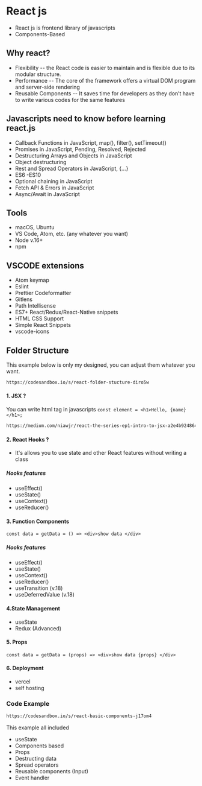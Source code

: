 # React js

- React js is frontend library of javascripts
- Components-Based

## Why react?

- Flexibility
  -- the React code is easier to maintain and is flexible due to its modular structure.
- Performance
  -- The core of the framework offers a virtual DOM program and server-side rendering
- Reusable Components
  -- It saves time for developers as they don’t have to write various codes for the same features

## Javascripts need to know before learning react.js

- Callback Functions in JavaScript, map(), filter(), setTimeout()
- Promises in JavaScript, Pending, Resolved, Rejected
- Destructuring Arrays and Objects in JavaScript
- Object destructuring
- Rest and Spread Operators in JavaScript, {...}
- ES6 -ES10
- Optional chaining in JavaScript
- Fetch API & Errors in JavaScript
- Async/Await in JavaScript

## Tools

- macOS, Ubuntu
- VS Code, Atom, etc. (any whatever you want)
- Node v.16+
- npm

## VSCODE extensions

- Atom keymap
- Eslint
- Prettier Codeformatter
- Gitlens
- Path Intellisense
- ES7+ React/Redux/React-Native snippets
- HTML CSS Support
- Simple React Snippets
- vscode-icons

## Folder Structure

This example below is only my designed, you can adjust them whatever you want.

```sh
https://codesandbox.io/s/react-folder-stucture-diro5w
```

#### 1. JSX ?

You can write html tag in javascripts
`const element = <h1>Hello, {name}</h1>;`

```sh
https://medium.com/niawjr/react-the-series-ep1-intro-to-jsx-a2e4b924864a
```

#### 2. React Hooks ?

- It's allows you to use state and other React features without writing a class

##### Hooks features

- useEffect()
- useState()
- useContext()
- useReducer()

#### 3. Function Components

`const data = getData = () => <div>show data </div>`

##### Hooks features

- useEffect()
- useState()
- useContext()
- useReducer()
- useTransition (v.18)
- useDeferredValue (v.18)

#### 4.State Management

- useState
- Redux (Advanced)

#### 5. Props

```
const data = getData = (props) => <div>show data {props} </div>
```

#### 6. Deployment

- vercel
- self hosting

### Code Example

```sh
https://codesandbox.io/s/react-basic-components-j17om4
```

This example all included

- useState
- Components based
- Props
- Destructing data
- Spread operators
- Reusable components (Input)
- Event handler
